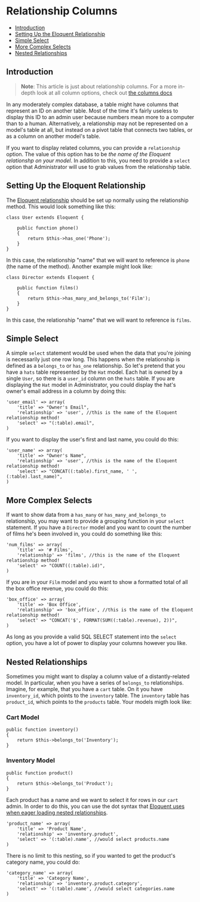 # Relationship Columns

- [Introduction](#introduction)
- [Setting Up the Eloquent Relationship](#setting-up-the-eloquent-relationship)
- [Simple Select](#simple-select)
- [More Complex Selects](#more-complex-selects)
- [Nested Relationships](#nested-relationships)

<a name="introduction"></a>
## Introduction

> **Note**: This article is just about relationship columns. For a more in-depth look at all column options, check out [the columns docs](/docs/columns)

In any moderately complex database, a table might have columns that represent an ID on another table. Most of the time it's fairly useless to display this ID to an admin user because numbers mean more to a computer than to a human. Alternatively, a relationship may not be represented on a model's table at all, but instead on a pivot table that connects two tables, or as a column on another model's table.

If you want to display related columns, you can provide a `relationship` option. The value of this option has to be *the name of the Eloquent relationshp on your model*. In addition to this, you need to provide a `select` option that Administrator will use to grab values from the relationship table.

<a name="setting-up-the-eloquent-relationship"></a>
## Setting Up the Eloquent Relationship

The [Eloquent relationship](http://laravel.com/docs/database/eloquent#relationships) should be set up normally using the relationship method. This would look something like this:

	class User extends Eloquent {

		public function phone()
		{
			return $this->has_one('Phone');
		}
	}

In this case, the relationship "name" that we will want to reference is `phone` (the name of the method). Another example might look like:

	class Director extends Eloquent {

		public function films()
		{
			return $this->has_many_and_belongs_to('Film');
		}
	}

In this case, the relationship "name" that we will want to reference is `films`.

<a name="simple-select"></a>
## Simple Select

A simple `select` statement would be used when the data that you're joining is necessarily just one row long. This happens when the relationship is defined as a `belongs_to` or `has_one` relationship. So let's pretend that you have a `hats` table represented by the `Hat` model. Each hat is owned by a single `User`, so there is a `user_id` column on the `hats` table. If you are displaying the `Hat` model in Administrator, you could display the hat's owner's email address in a column by doing this:

	'user_email' => array(
		'title' => "Owner's Email",
		'relationship' => 'user', //this is the name of the Eloquent relationship method!
		'select' => "(:table).email",
	)

If you want to display the user's first and last name, you could do this:

	'user_name' => array(
		'title' => "Owner's Name",
		'relationship' => 'user', //this is the name of the Eloquent relationship method!
		'select' => "CONCAT((:table).first_name, ' ', (:table).last_name)",
	)

<a name="more-complex-selects"></a>
## More Complex Selects

If want to show data from a `has_many` or `has_many_and_belongs_to` relationship, you may want to provide a grouping function in your `select` statement. If you have a `Director` model and you want to count the number of films he's been involved in, you could do something like this:

	'num_films' => array(
		'title' => '# Films',
		'relationship' => 'films', //this is the name of the Eloquent relationship method!
		'select' => "COUNT((:table).id)",
	)

If you are in your `Film` model and you want to show a formatted total of all the box office revenue, you could do this:

	'box_office' => array(
		'title' => 'Box Office',
		'relationship' => 'box_office', //this is the name of the Eloquent relationship method!
		'select' => "CONCAT('$', FORMAT(SUM((:table).revenue), 2))",
	)

As long as you provide a valid SQL SELECT statement into the `select` option, you have a lot of power to display your columns however you like.

<a name="nested-relationships"></a>
## Nested Relationships

Sometimes you might want to display a column value of a distantly-related model. In particular, when you have a series of `belongs_to` relationships. Imagine, for example, that you have a `cart` table. On it you have `inventory_id`, which points to the `inventory` table. The `inventory` table has `product_id`, which points to the `products` table. Your models migth look like:

### Cart Model
	public function inventory()
	{
		return $this->belongs_to('Inventory');
	}

### Inventory Model
	public function product()
	{
		return $this->belongs_to('Product');
	}

Each product has a name and we want to select it for rows in our `cart` admin. In order to do this, you can use the dot syntax that [Eloquent uses when eager loading nested relationships](http://laravel.com/docs/database/eloquent#eager).

	'product_name' => array(
		'title' => 'Product Name',
		'relationship' => 'inventory.product',
		'select' => '(:table).name', //would select products.name
	)

There is no limit to this nesting, so if you wanted to get the product's category name, you could do:

	'category_name' => array(
		'title' => 'Category Name',
		'relationship' => 'inventory.product.category',
		'select' => '(:table).name', //would select categories.name
	)